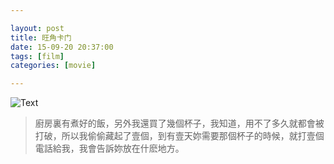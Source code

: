 ```yaml
---

layout: post
title: 旺角卡门
date: 15-09-20 20:37:00
tags: [film]
categories: [movie]

---
```


![Text]({{site.url}}/assets/blog_img/2015-09-20-as-tears-go-by/as-tears-go-by.mkv_20150920_185757.875.jpg)

> 廚房裏有煮好的飯，另外我還買了幾個杯子，我知道，用不了多久就都會被打破，所以我偷偷藏起了壹個，到有壹天妳需要那個杯子的時候，就打壹個電話給我，我會告訴妳放在什麽地方。